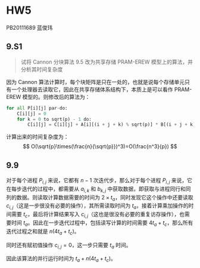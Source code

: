 # HW5

PB20111689 蓝俊玮

## 9.S1

> 试将 Cannon 分块算法 9.5 改为共享存储 PRAM-EREW 模型上的算法，并分析其时间复杂度

因为 Cannon 算法计算时，每个块矩阵是只在一处的，也就是说每个存储单元只有一个处理器去读取它，因此在共享存储体系结构下，本质上是可以看作 PRAM-EREW 模型的。则修改后的算法为：

```python
for all P[i][j] par-do:
	C[i][j] = 0
    for k = 0 to sqrt(p) - 1 do:
        C[i][j] = C[i][j] + A[i][(i + j + k) % sqrt(p)] * B[(i + j + k) % sqrt(p)][j]
```

计算出来的时间复杂度为：
$$
O(\sqrt{p}\times(\frac{n}{\sqrt{p}})^3)=O(\frac{n^3}{p})
$$

## 9.9

对于每个进程 $P_{i,j}$ 来说，它都有 $n-1$ 次迭代步，那么对于每个进程 $P_{i,j}$ 来说，它在每步迭代的过程中，都需要从 $a_{i,k}$ 和 $b_{k,j}$ 中获取数据，即获取与进程同行和同列的数据。则读取计算数据需要的时间为 $2\times t_a$，同时发现它这个操作中还要读取 $c_{i,j}$（这是一步很没有必要的操作），其所需读取时间为 $t_a$，接着计算乘加操作的时间需要 $t_c$，最后将计算结果写入 $c_{i,j}$（这也是很没有必要的重复访存操作），也需要时间 $t_a$。因此在一步迭代过程中，包括读写计算的时间需要 $4t_a+t_c$，那么所有迭代过程之和就是 $n(4t_a+t_c)$。

同时还有赋初值操作 $c_{i,j}=0$，这一步只需要 $t_a$ 时间。

因此该算法的并行运行时间为 $t_a+n(4t_a+t_c)$。
